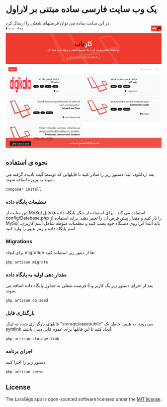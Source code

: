 # یک وب سایت فارسی ساده مبتنی بر لاراول

در این سایت ساده می توان فرصتهای شغلی را ارسال کرد. 
![Alt text](/public/images/screen.png "LaraGigs")

## نحوه ی استفاده
بعد ازدانلود، ابتدا دستور زیر را صادر کنید تا فایلهایی که توسط گیت نادیده گرفته می شوند به پروژه اضافه شوند.
```
composer install
```
### تنظیمات پایگاه داده
این سایت از MySql استفاده می کند . برای استفاده از دیگر پایگاه داده ها فایل config/Database.php را باز کنید و مقدار پیش فرض آن را تغییر دهید.
برای استفاده از MySql باید ابتدا انرا روی دستگاه خود نصب کنید و تنظمیات مبوطه شامل اسم کاربری، اسم پایگاه داده و رمز عبور را وارد کنید. 

### Migrations
برای ایچاد migration ها از دیتور زیر استفاده کنید:

```
php artisan migrate
```

### مقدار دهی اولیه به پایگاه داده
بعد از اجرای دستور زیر یگ کاربر و 5 فرصت شغلی به جداول پایگاه داده اضافه می شوند.
```
php artisan db:seed
```

### بارگذاری فایل
فایلهای بارگزاری شده به لینک "storage/app/public" می روند. به هیمن خاطر یک symlink  ایجاد کنید تا این فایلها برای عموم قابل دیدن باشند. 
```
php artisan storage:link
```

### اجرای برنامه
دستور زیر را اجرا کنید:
```
php artisan serve
```

## License

The LaraGigs app is open-sourced software licensed under the [MIT license](https://opensource.org/licenses/MIT).
